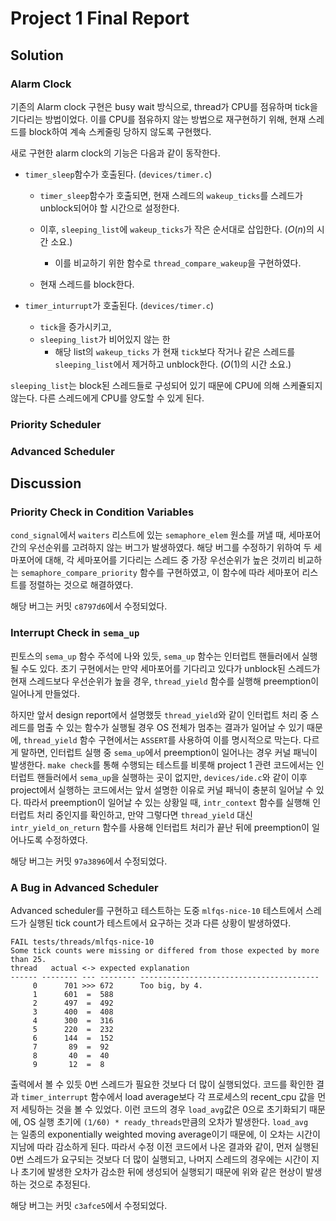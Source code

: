# Project 1 Final Report

## Solution

### Alarm Clock

기존의 Alarm clock 구현은 busy wait 방식으로,  thread가 CPU를 점유하며 tick을 기다리는 방법이었다. 이를 CPU를 점유하지 않는 방법으로 재구현하기 위해, 현재 스레드를 block하여 계속 스케줄링 당하지 않도록 구현했다.

새로 구현한 alarm clock의 기능은 다음과 같이 동작한다.

* `timer_sleep`함수가 호출된다. (`devices/timer.c`)

  * `timer_sleep`함수가 호출되면, 현재 스레드의 `wakeup_ticks`를 스레드가 unblock되어야 할 시간으로 설정한다.

  * 이후, `sleeping_list`에 `wakeup_ticks`가 작은 순서대로 삽입한다. ($O(n)$의 시간 소요.)
    * 이를 비교하기 위한 함수로 `thread_compare_wakeup`을 구현하였다.

  * 현재 스레드를 block한다.

* `timer_inturrupt`가 호출된다. (`devices/timer.c`)

  * `tick`을 증가시키고,
  * `sleeping_list`가 비어있지 않는 한
    * 해당 list의  `wakeup_ticks` 가 현재 `tick`보다 작거나 같은 스레드를 `sleeping_list`에서 제거하고 unblock한다. ($O(1)$의 시간 소요.)

`sleeping_list`는 block된 스레드들로 구성되어 있기 때문에 CPU에 의해 스케쥴되지 않는다. 다른 스레드에게 CPU를 양도할 수 있게 된다.

### Priority Scheduler

### Advanced Scheduler

## Discussion

### Priority Check in Condition Variables

`cond_signal`에서 `waiters` 리스트에 있는 `semaphore_elem` 원소를 꺼낼 때, 세마포어 간의 우선순위를 고려하지 않는 버그가 발생하였다. 해당 버그를 수정하기 위하여 두 세마포어에 대해, 각 세마포어를 기다리는 스레드 중 가장 우선순위가 높은 것끼리 비교하는 `semaphore_compare_priority` 함수를 구현하였고, 이 함수에 따라 세마포어 리스트를 정렬하는 것으로 해결하였다.

해당 버그는 커밋 `c8797d6`에서 수정되었다.

### Interrupt Check in `sema_up`

핀토스의 `sema_up` 함수 주석에 나와 있듯, `sema_up` 함수는 인터럽트 핸들러에서 실행될 수도 있다. 초기 구현에서는 만약 세마포어를 기다리고 있다가 unblock된 스레드가 현재 스레드보다 우선순위가 높을 경우, `thread_yield` 함수를 실행해 preemption이 일어나게 만들었다.

하지만 앞서 design report에서 설명했듯 `thread_yield`와 같이 인터럽트 처리 중 스레드를 멈출 수 있는 함수가 실행될 경우 OS 전체가 멈추는 결과가 일어날 수 있기 때문에, `thread_yield` 함수 구현에서는 `ASSERT`를 사용하여 이를 명시적으로 막는다. 다르게 말하면, 인터럽트 실행 중 `sema_up`에서 preemption이 일어나는 경우 커널 패닉이 발생한다. `make check`를 통해 수행되는 테스트를 비롯해 project 1 관련 코드에서는 인터럽트 핸들러에서 `sema_up`을 실행하는 곳이 없지만, `devices/ide.c`와 같이 이후 project에서 실행하는 코드에서는 앞서 설명한 이유로 커널 패닉이 충분히 일어날 수 있다. 따라서 preemption이 일어날 수 있는 상황일 때, `intr_context` 함수를 실행해 인터럽트 처리 중인지를 확인하고, 만약 그렇다면 `thread_yield` 대신 `intr_yield_on_return` 함수를 사용해 인터럽트 처리가 끝난 뒤에 preemption이 일어나도록 수정하였다.

해당 버그는 커밋 `97a3896`에서 수정되었다.

### A Bug in Advanced Scheduler

Advanced scheduler를 구현하고 테스트하는 도중 `mlfqs-nice-10` 테스트에서 스레드가 실행된 tick count가 테스트에서 요구하는 것과 다른 상황이 발생하였다.

```
FAIL tests/threads/mlfqs-nice-10
Some tick counts were missing or differed from those expected by more than 25.
thread   actual <-> expected explanation
------ -------- --- -------- ----------------------------------------
     0      701 >>> 672      Too big, by 4.
     1      601  =  588
     2      497  =  492
     3      400  =  408
     4      300  =  316
     5      220  =  232
     6      144  =  152
     7       89  =  92
     8       40  =  40
     9       12  =  8
```

출력에서 볼 수 있듯 0번 스레드가 필요한 것보다 더 많이 실행되었다. 코드를 확인한 결과 `timer_interrupt` 함수에서 load average보다 각 프로세스의 recent_cpu 값을 먼저 세팅하는 것을 볼 수 있었다. 이런 코드의 경우 `load_avg`값은 0으로 초기화되기 때문에, OS 실행 초기에 `(1/60) * ready_threads`만큼의 오차가 발생한다. `load_avg`는 일종의 exponentially weighted moving average이기 때문에, 이 오차는 시간이 지남에 따라 감소하게 된다. 따라서 수정 이전 코드에서 나온 결과와 같이, 먼저 실행된 0번 스레드가 요구되는 것보다 더 많이 실행되고, 나머지 스레드의 경우에는 시간이 지나 초기에 발생한 오차가 감소한 뒤에 생성되어 실행되기 때문에 위와 같은 현상이 발생하는 것으로 추정된다.

해당 버그는 커밋 `c3afce5`에서 수정되었다.